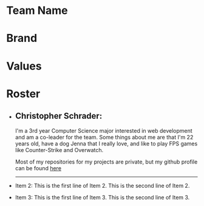 # Team Name

# Brand

# Values

# Roster

- ## **Christopher Schrader**:
    I'm a 3rd year Computer Science major interested in web development and am a co-leader for the team. Some things about me are that I'm 22 years old, have a dog Jenna that I really love,
    and like to play FPS games like Counter-Strike and Overwatch.

    Most of my repositories for my projects are private, but my github profile can be found [here](https://github.com/chris-529)

    ---

- Item 2:
    This is the first line of Item 2.
    This is the second line of Item 2.

- Item 3:
    This is the first line of Item 3.
    This is the second line of Item 3.
